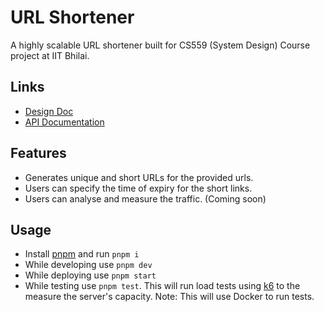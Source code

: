 # URL Shortener

A highly scalable URL shortener built for CS559 (System Design) Course project at IIT Bhilai.

## Links

- [Design Doc](https://probable-manta-37a.notion.site/URL-Shortener-204bf8f4a567422abd27accadcf9510e)
- [API Documentation](http://url-shortener-1-959160947.us-east-1.elb.amazonaws.com/docs/)

## Features

- Generates unique and short URLs for the provided urls.
- Users can specify the time of expiry for the short links.
- Users can analyse and measure the traffic. (Coming soon)

## Usage

- Install [pnpm](https://pnpm.io/) and run `pnpm i`
- While developing use `pnpm dev`
- While deploying use `pnpm start`
- While testing use `pnpm test`. This will run load tests using [k6](https://k6.io/) to the measure the server's capacity. Note: This will use Docker to run tests.
